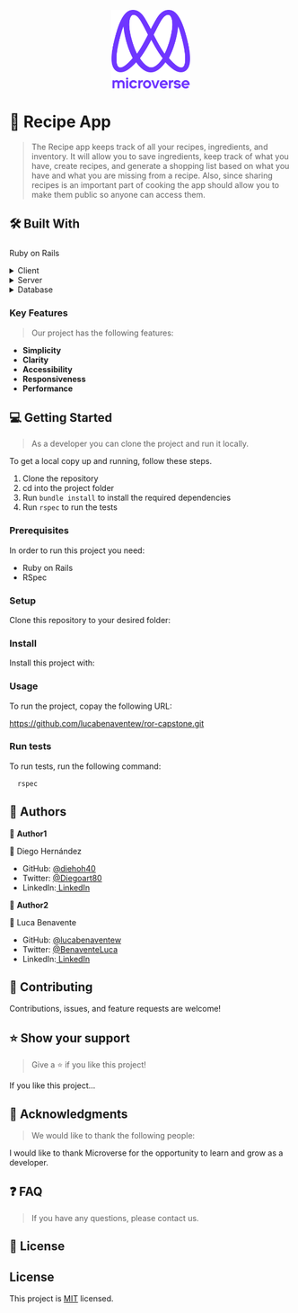 <a name="readme-top"></a>

<!--
HOW TO USE:
This is an example of how you may give instructions on setting up your project locally.

Modify this file to match your project and remove sections that don't apply.

REQUIRED SECTIONS:
- Table of Contents
- About the Project.
  - Built With
  - Live Demo
- Getting Started
- Authors
- Future Features
- Contributing
- Show your support
- Acknowledgements.
- License

After you're finished please remove all the comments and instructions!
-->

<div align="center">

  <img src="murple_logo.png" alt="logo" width="140"  height="auto" />
  <br/>

</div>


<!-- PROJECT DESCRIPTION. -->

# 📖 Recipe App <a name="about-project"></a>

> The Recipe app keeps track of all your recipes, ingredients, and inventory. It will allow you to save ingredients, keep track of what you have, create recipes, and generate a shopping list based on what you have and what you are missing from a recipe. Also, since sharing recipes is an important part of cooking the app should allow you to make them public so anyone can access them.

## 🛠 Built With <a name="built-with"></a>

### <a name="tech-stack">
Ruby on Rails
</a>


<details>
  <summary>Client</summary>
  <ul>
    <li><a href="https://reactjs.org/">React.js</a></li>
  </ul>
</details>

<details>
  <summary>Server</summary>
  <ul>
    <li><a href="https://expressjs.com/">Express.js</a></li>
  </ul>
</details>

<details>
<summary>Database</summary>
  <ul>
    <li><a href="https://www.postgresql.org/">PostgreSQL</a></li>
  </ul>
</details>

<!-- Features -->

### Key Features <a name="key-features"></a>

> Our project has the following features:

- **Simplicity**
- **Clarity**
- **Accessibility**
- **Responsiveness**
- **Performance**

<!-- GETTING STARTED -->

## 💻 Getting Started <a name="getting-started"></a>

> As a developer you can clone the project and run it locally.

To get a local copy up and running, follow these steps.

1) Clone the repository
2) cd into the project folder
3) Run `bundle install` to install the required dependencies
4) Run `rspec` to run the tests

### Prerequisites

In order to run this project you need:

- Ruby on Rails
- RSpec

<!--
Example command:

```sh
 gem install rails
```
 -->

### Setup

Clone this repository to your desired folder:

<!--
Example commands:

```sh
  cd my-folder
  git clone git@github.com:myaccount/my-project.git
```
--->

### Install

Install this project with:



<!--
Example command:

```sh
  cd my-project
  gem install
```
--->

### Usage

To run the project, copay the following URL:

https://github.com/lucabenaventew/ror-capstone.git

<!--
Example command:

```sh
  rails server
```
--->

### Run tests

To run tests, run the following command:

```sh
  rspec
```
<!-- AUTHORS -->

## 👥 Authors <a name="authors"></a>

👥 **Author1**

👤 Diego Hernández
- GitHub: [@diehoh40](https://github.com/diegoh40)
- Twitter: [@Diegoart80](https://twitter.com/Diegoart80)
- LinkedIn:[ LinkedIn](https://www.linkedin.com/in/diegoarturoh/)

👥 **Author2**

👤 Luca Benavente
- GitHub: [@lucabenaventew](https://github.com/lucabenaventew)
- Twitter: [@BenaventeLuca](https://twitter.com/BenaventeLuca)
- LinkedIn:[ LinkedIn](https://www.linkedin.com/in/lucabenaventew/)


## 🤝 Contributing <a name="contributing"></a>

Contributions, issues, and feature requests are welcome!

## ⭐️ Show your support <a name="support"></a>

> Give a ⭐️ if you like this project!

If you like this project...

## 🙏 Acknowledgments <a name="acknowledgements"></a>

> We would like to thank the following people:

I would like to thank Microverse for the opportunity to learn and grow as a developer.

## ❓ FAQ <a name="faq"></a>

> If you have any questions, please contact us.

## 📝 License <a name="license"></a>

## License
This project is [MIT](./MIT.md) licensed.
